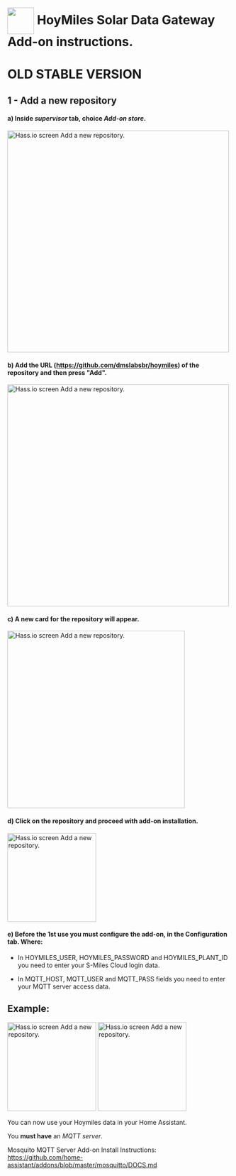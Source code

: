 # <img align="center" src="https://github.com/dmslabsbr/smsUps/raw/master/img/hass.io.png" alt="" width="60" />  HoyMiles Solar Data Gateway Add-on instructions. 

# OLD STABLE VERSION

## 1 - Add a new repository

#### a) Inside *supervisor* tab, choice *Add-on store*.

<img src="https://github.com/dmslabsbr/smsUps/raw/master/img/hass1.png" alt="Hass.io screen Add a new repository." width="500" /> 

#### b) Add the **URL** (https://github.com/dmslabsbr/hoymiles) of the repository and then press "**Add**". 

<img src="https://github.com/dmslabsbr/smsUps/raw/master/img/hass2.png" alt="Hass.io screen Add a new repository." width="500" /> 

#### c) A new card for the repository will appear.

<img src="https://github.com/dmslabsbr/hoymiles/raw/master/img/hass4.png" alt="Hass.io screen Add a new repository." width="400" /> 

#### d) Click on the repository and proceed with add-on installation.

<img src="https://github.com/dmslabsbr/hoymiles/raw/master/img/hass5.png" alt="Hass.io screen Add a new repository." width="200" /> 

#### e) Before the 1st use you must configure the add-on, in the Configuration tab. Where:


- In HOYMILES_USER, HOYMILES_PASSWORD and HOYMILES_PLANT_ID you need to enter your S-Miles Cloud login data.

- In MQTT_HOST, MQTT_USER and MQTT_PASS fields you need to enter your MQTT server access data.


## Example:

<img src="https://github.com/dmslabsbr/hoymiles/raw/master/img/Hass2.png" alt="Hass.io screen Add a new repository." width="200" /> 

<img src="https://github.com/dmslabsbr/hoymiles/raw/master/img/Hass3.png" alt="Hass.io screen Add a new repository." width="200" /> 

You can now use your Hoymiles data in your Home Assistant.

You **must have** an *MQTT server*.

Mosquito MQTT Server Add-on Install Instructions: https://github.com/home-assistant/addons/blob/master/mosquitto/DOCS.md